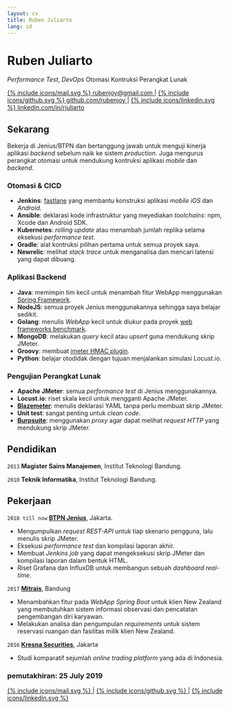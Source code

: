 ```yaml
---
layout: cv
title: Ruben Juliarto
lang: id
---
```

# Ruben Juliarto
_Performance Test_, _DevOps_ Otomasi Kontruksi Perangkat Lunak

<div id="webaddress">
  <a href="mailto:rubenjoy@gmail.com">
    {% include icons/mail.svg %} rubenjoy@gmail.com
  </a>
  | <a href="http://github.com/rubenjoy">
    {% include icons/github.svg %} github.com/rubenjoy
  </a>
  | <a href="http://www.linkedin.com/in/rjuliarto">
    {% include icons/linkedin.svg %} linkedin.com/in/rjuliarto
  </a>
</div>


## Sekarang

Bekerja di Jenius/BTPN dan bertanggung jawab untuk menguji kinerja aplikasi
_backend_ sebelum naik ke sistem _production_. Juga mengurus perangkat otomasi
untuk mendukung kontruksi aplikasi _mobile_ dan _backend_.

### Otomasi & CICD

 - __Jenkins__: [fastlane](http://fastlane.tools) yang membantu konstruksi aplikasi _mobile_ _iOS_ dan _Android_.
 - __Ansible__: deklarasi kode infrastruktur yang meyediakan _toolchains_: npm, Xcode dan Android SDK.
 - __Kubernetes__: _rolling update_ atau menambah jumlah replika selama eksekusi _performance test_.
 - __Gradle__: alat kontruksi pilihan pertama untuk semua proyek saya.
 - __Newrelic__: melihat _stack trace_ untuk menganalisa dan mencari latensi yang dapat dibuang.

### Aplikasi Backend

 - __Java__: memimpin tim kecil untuk menambah fitur WebApp menggunakan [Spring Framework](http://springframework.org).
 - __NodeJS__: semua proyek Jenius menggunakannya sehingga saya belajar sedikit.
 - __Golang__: menulis _WebApp_ kecil untuk diukur pada proyek [web frameworks benchmark](http://github.com/rubenjoy/webapps-rave).
 - __MongoDB__: melakukan _query_ kecil atau _upsert_ guna mendukung skrip JMeter.
 - __Groovy__: membuat [jmeter HMAC plugin](http://github.com/rubenjoy/jmeter-hmac-plugin).
 - __Python__: belajar otodidak dengan tujuan menjalankan simulasi Locust.io.

### Pengujian Perangkat Lunak

 - __Apache JMeter__: semua _performance test_ di Jenius menggunakannya.
 - __Locust.io__: riset skala kecil untuk mengganti Apache JMeter.
 - __[Blazemeter](http://gettaurus.org)__: menulis deklarasi YAML tanpa perlu membuat skrip JMeter.
 - __Unit test__: sangat penting untuk _clean code_.
 - __[Burpsuite](http://portswigger.net/burp)__: menggunakan _proxy_ agar dapat melihat _request HTTP_ yang mendukung skrip JMeter.

## Pendidikan

`2013`
__Magister Sains Manajemen__, Institut Teknologi Bandung.

`2010`
__Teknik Informatika__, Institut Teknologi Bandung.

## Pekerjaan

`2018 till now`
__[BTPN Jenius](http://jenius.com)__, Jakarta.

- Mengumpulkan _request REST-API_ untuk tiap skenario pengguna, lalu menulis skrip JMeter.
- Eksekusi _performance test_ dan kompilasi laporan akhir.
- Membuat _Jenkins job_ yang dapat mengeksekusi skrip JMeter dan kompilasi laporan dalam bentuk HTML.
- Riset Grafana dan InfluxDB untuk membangun sebuah _dashboard real-time_.

`2017`
__[Mitrais](http://mitrais.com)__, Bandung

- Menambahkan fitur pada _WebApp Spring Boot_ untuk klien New Zealand yang membutuhkan sistem informasi observasi dan pencatatan pengembangan diri karyawan.
- Melakukan analisa dan pengumpulan _requirements_ untuk sistem reservasi ruangan dan fasilitas milik klien New Zealand.

`2016`
__[Kresna Securities](http://kresnasecurities.com)__, Jakarta

- Studi komparatif sejumlah _online trading platform_ yang ada di Indonesia.

### pemutakhiran: 25 July 2019

<div id="webaddress">
  <a href="mailto:rubenjoy@gmail.com">
    {% include icons/mail.svg %}
  </a>
  | <a href="http://github.com/rubenjoy">
    {% include icons/github.svg %}
  </a>
  | <a href="http://www.linkedin.com/in/rjuliarto">
    {% include icons/linkedin.svg %}
  </a>
</div>


